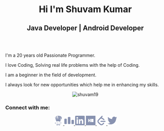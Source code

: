 <h1 align='center'>Hi I'm Shuvam Kumar</h1>

<h2 align='center'>Java Developer | Android Developer</h2>
<br><br>
<p>I'm a 20 years old Passionate Programmer. </p>
<p> I love Coding, Solving real life problems with the help of Coding. </p>
<p> I am a beginner in the field of development. </p>
<p> I always look for new opportunities which help me in enhancing my skills. </p>

<p align="center" ><img src="https://github-readme-streak-stats.herokuapp.com/?user=shuvam19&" alt="shuvam19" /></p>

<h3 align="left">Connect with me:</h3>

<p align="center">
<a href="https://www.codechef.com/users/shuvam19" target="blank">
  <img src="codechef.svg" width="30"  height="30" />
</a>
<a href="https://codeforces.com/profile/shuvam19" target="blank">
  <img src="codeforces.svg" width="30"  height="30"/>
</a>
<a href="https://www.linkedin.com/in/shuvam19/" target="blank">
  <img src="linkedin.svg" width="30"  height="30"/>
</a>
<a href="https://www.hackerrank.com/shuvam19" target="blank">
  <img src="hackerrank.svg" width="30"  height="30"/>
</a>
<a href="https://leetcode.com/shuvam19/" target="blank">
  <img src="leetcode.svg" width="30"  height="30"/>
</a>
<a href="https://twitter.com/shuvam_19/" target="blank">
  <img src="twitter.svg" width="30"  height="30"/>
</a>
</p>
